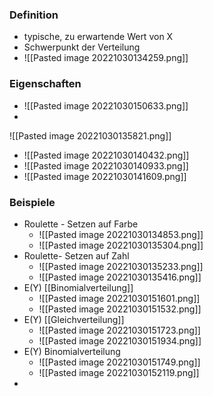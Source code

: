 ### Definition
+ typische, zu erwartende Wert von X
+ Schwerpunkt der Verteilung
+ ![[Pasted image 20221030134259.png]]

### Eigenschaften
+ ![[Pasted image 20221030150633.png]]
+ 
![[Pasted image 20221030135821.png]]
+ ![[Pasted image 20221030140432.png]]
+ ![[Pasted image 20221030140933.png]]
+ ![[Pasted image 20221030141609.png]]


### Beispiele
+ Roulette - Setzen auf Farbe
	+ ![[Pasted image 20221030134853.png]]
	+ ![[Pasted image 20221030135304.png]]
+ Roulette- Setzen auf Zahl
	+ ![[Pasted image 20221030135233.png]]
	+ ![[Pasted image 20221030135416.png]]
+ E(Y) [[Binomialverteilung]]
	+ ![[Pasted image 20221030151601.png]]
	+ ![[Pasted image 20221030151532.png]]
+ E(Y) [[Gleichverteilung]]
	+ ![[Pasted image 20221030151723.png]]
	+ ![[Pasted image 20221030151934.png]]
+ E(Y) Binomialverteilung
	+ ![[Pasted image 20221030151749.png]]
	+ ![[Pasted image 20221030152119.png]]
+ 
